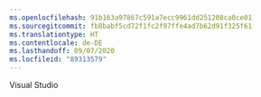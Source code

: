 ```yaml
---
ms.openlocfilehash: 91b163a97867c591a7ecc9961dd251208ca0ce01
ms.sourcegitcommit: fb8babf5cd72f1fc2f97ffe4ad7b62d91f325f61
ms.translationtype: HT
ms.contentlocale: de-DE
ms.lasthandoff: 09/07/2020
ms.locfileid: "89313579"
---
```

Visual Studio